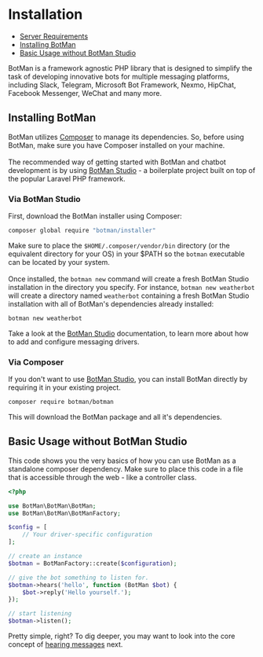 # Installation

- [Server Requirements](#requirements)
- [Installing BotMan](#installation)
- [Basic Usage without BotMan Studio](#basic-usage-without-botman-studio)

BotMan is a framework agnostic PHP library that is designed to simplify the task of developing innovative bots for multiple messaging platforms, including Slack, Telegram, Microsoft Bot Framework, Nexmo, HipChat, Facebook Messenger, WeChat and many more.

<a id="installation"></a>
## Installing BotMan

BotMan utilizes [Composer](https://getcomposer.org/) to manage its dependencies. So, before using BotMan, make sure you have Composer installed on your machine.
<br><br>
The recommended way of getting started with BotMan and chatbot development is by using [BotMan Studio](/__version__/botman-studio) - a boilerplate project built on top of the popular Laravel PHP framework.

### Via BotMan Studio
First, download the BotMan installer using Composer:

```sh
composer global require "botman/installer"
```

Make sure to place the `$HOME/.composer/vendor/bin` directory (or the equivalent directory for your OS) in your $PATH so the `botman` executable can be located by your system.
<br><br>
Once installed, the `botman new` command will create a fresh BotMan Studio installation in the directory you specify. For instance, `botman new weatherbot` will create a directory named `weatherbot` containing a fresh BotMan Studio installation with all of BotMan's dependencies already installed:

```sh
botman new weatherbot
```

Take a look at the [BotMan Studio](/__version__/botman-studio) documentation, to learn more about how to add and configure messaging drivers.

### Via Composer

If you don't want to use [BotMan Studio](/__version__/botman-studio), you can install BotMan directly by requiring it in your existing project.

```sh
composer require botman/botman
```

This will download the BotMan package and all it's dependencies.

<a id="basic-usage-without-botman-studio"></a>
## Basic Usage without BotMan Studio

This code shows you the very basics of how you can use BotMan as a standalone composer dependency.
Make sure to place this code in a file that is accessible through the web - like a controller class.

```php
<?php

use BotMan\BotMan\BotMan;
use BotMan\BotMan\BotManFactory;

$config = [
    // Your driver-specific configuration
];

// create an instance
$botman = BotManFactory::create($configuration);

// give the bot something to listen for.
$botman->hears('hello', function (BotMan $bot) {
    $bot->reply('Hello yourself.');
});

// start listening
$botman->listen();
```

Pretty simple, right? To dig deeper, you may want to look into the core concept of [hearing messages](__version__/receiving) next.